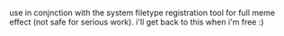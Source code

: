 use in conjnction with the system filetype registration tool for full meme effect (not safe for serious work). i'll get back to this when i'm free :)

